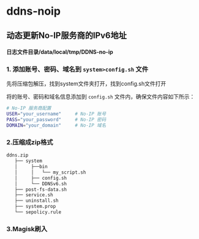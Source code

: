 # ddns-noip

## 动态更新No-IP服务商的IPv6地址

#### 日志文件目录/data/local/tmp/DDNS-no-ip

### 1. 添加账号、密码、域名到 `system>config.sh` 文件
先将压缩包解压，找到system文件夹打开，找到config.sh文件打开

将的账号、密码和域名信息添加到 `config.sh` 文件内，确保文件内容如下所示：

```bash
# No-IP 服务商配置
USER="your_username"     # No-IP 账号
PASS="your_password"     # No-IP 密码
DOMAIN="your_domain"     # No-IP 域名
```
### 2.压缩成zip格式

```bash
ddns.zip
   ├── system
   │     ├──bin
   │     │   └── my_script.sh
   │     ├── config.sh
   │     └── DDNSv6.sh
   ├── post-fs-data.sh
   ├── service.sh
   ├── uninstall.sh
   ├── system.prop
   └── sepolicy.rule
```
### 3.Magisk刷入
